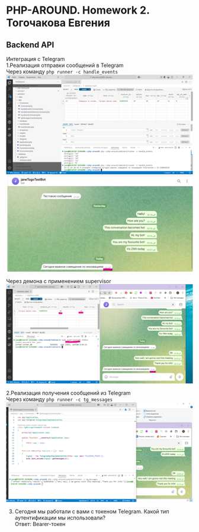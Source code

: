 # PHP-AROUND. Homework 2. Тогочакова Евгения
## Backend API
Интеграция с Telegram<br>
1.Реализация отправки сообщений в Telegram<br>
Через команду ```php runner -c handle_events```
![Иллюстрация](screenshots/screenshot1.png)
![Иллюстрация](screenshots/screenshot2.png)

Через демона с применением supervisor
![Иллюстрация](screenshots/screenshot4.png)

2.Реализация получения сообщений из Telegram<br>
Через команду ```php runner -c tg_messages```
![Иллюстрация](screenshots/screenshot3.png)

3. Сегодня мы работали с вами с токеном Telegram. Какой тип аутентификации мы использовали?<br>
Ответ: Bearer-токен



